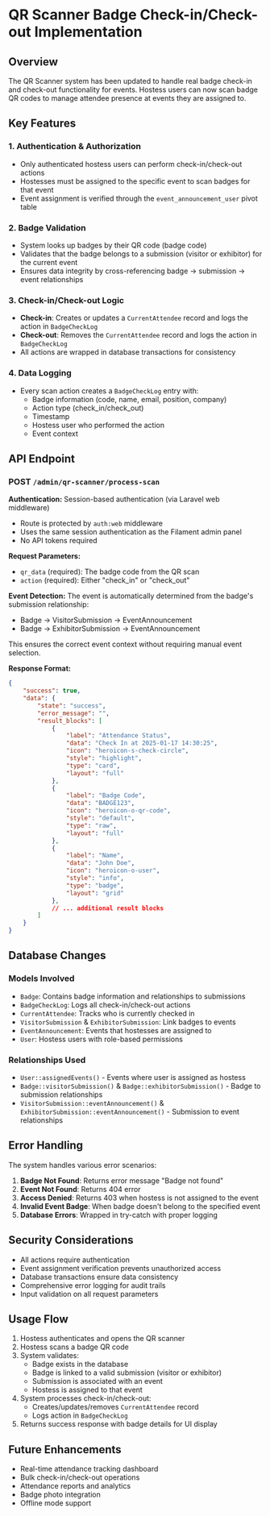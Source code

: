 # QR Scanner Badge Check-in/Check-out Implementation

## Overview

The QR Scanner system has been updated to handle real badge check-in and check-out functionality for events. Hostess users can now scan badge QR codes to manage attendee presence at events they are assigned to.

## Key Features

### 1. Authentication & Authorization
- Only authenticated hostess users can perform check-in/check-out actions
- Hostesses must be assigned to the specific event to scan badges for that event
- Event assignment is verified through the `event_announcement_user` pivot table

### 2. Badge Validation
- System looks up badges by their QR code (badge code)
- Validates that the badge belongs to a submission (visitor or exhibitor) for the current event
- Ensures data integrity by cross-referencing badge → submission → event relationships

### 3. Check-in/Check-out Logic
- **Check-in**: Creates or updates a `CurrentAttendee` record and logs the action in `BadgeCheckLog`
- **Check-out**: Removes the `CurrentAttendee` record and logs the action in `BadgeCheckLog`
- All actions are wrapped in database transactions for consistency

### 4. Data Logging
- Every scan action creates a `BadgeCheckLog` entry with:
  - Badge information (code, name, email, position, company)
  - Action type (check_in/check_out)
  - Timestamp
  - Hostess user who performed the action
  - Event context

## API Endpoint

### POST `/admin/qr-scanner/process-scan`

**Authentication:** Session-based authentication (via Laravel web middleware)
- Route is protected by `auth:web` middleware
- Uses the same session authentication as the Filament admin panel
- No API tokens required

**Request Parameters:**
- `qr_data` (required): The badge code from the QR scan
- `action` (required): Either "check_in" or "check_out"

**Event Detection:**
The event is automatically determined from the badge's submission relationship:
- Badge → VisitorSubmission → EventAnnouncement
- Badge → ExhibitorSubmission → EventAnnouncement

This ensures the correct event context without requiring manual event selection.

**Response Format:**
```json
{
    "success": true,
    "data": {
        "state": "success",
        "error_message": "",
        "result_blocks": [
            {
                "label": "Attendance Status",
                "data": "Check In at 2025-01-17 14:30:25",
                "icon": "heroicon-s-check-circle",
                "style": "highlight",
                "type": "card",
                "layout": "full"
            },
            {
                "label": "Badge Code",
                "data": "BADGE123",
                "icon": "heroicon-o-qr-code",
                "style": "default",
                "type": "raw",
                "layout": "full"
            },
            {
                "label": "Name",
                "data": "John Doe",
                "icon": "heroicon-o-user",
                "style": "info",
                "type": "badge",
                "layout": "grid"
            },
            // ... additional result blocks
        ]
    }
}
```

## Database Changes

### Models Involved
- `Badge`: Contains badge information and relationships to submissions
- `BadgeCheckLog`: Logs all check-in/check-out actions
- `CurrentAttendee`: Tracks who is currently checked in
- `VisitorSubmission` & `ExhibitorSubmission`: Link badges to events
- `EventAnnouncement`: Events that hostesses are assigned to
- `User`: Hostess users with role-based permissions

### Relationships Used
- `User::assignedEvents()` - Events where user is assigned as hostess
- `Badge::visitorSubmission()` & `Badge::exhibitorSubmission()` - Badge to submission relationships
- `VisitorSubmission::eventAnnouncement()` & `ExhibitorSubmission::eventAnnouncement()` - Submission to event relationships

## Error Handling

The system handles various error scenarios:

1. **Badge Not Found**: Returns error message "Badge not found"
2. **Event Not Found**: Returns 404 error
3. **Access Denied**: Returns 403 when hostess is not assigned to the event
4. **Invalid Event Badge**: When badge doesn't belong to the specified event
5. **Database Errors**: Wrapped in try-catch with proper logging

## Security Considerations

- All actions require authentication
- Event assignment verification prevents unauthorized access
- Database transactions ensure data consistency
- Comprehensive error logging for audit trails
- Input validation on all request parameters

## Usage Flow

1. Hostess authenticates and opens the QR scanner
2. Hostess scans a badge QR code
3. System validates:
   - Badge exists in the database
   - Badge is linked to a valid submission (visitor or exhibitor)
   - Submission is associated with an event
   - Hostess is assigned to that event
4. System processes check-in/check-out:
   - Creates/updates/removes `CurrentAttendee` record
   - Logs action in `BadgeCheckLog`
5. Returns success response with badge details for UI display

## Future Enhancements

- Real-time attendance tracking dashboard
- Bulk check-in/check-out operations
- Attendance reports and analytics
- Badge photo integration
- Offline mode support
